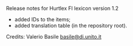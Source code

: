 Release notes for Hurtlex FI lexicon version 1.2
- added IDs to the items;
- added translation table (in the repository root).

Credits: Valerio Basile <basile@di.unito.it>
